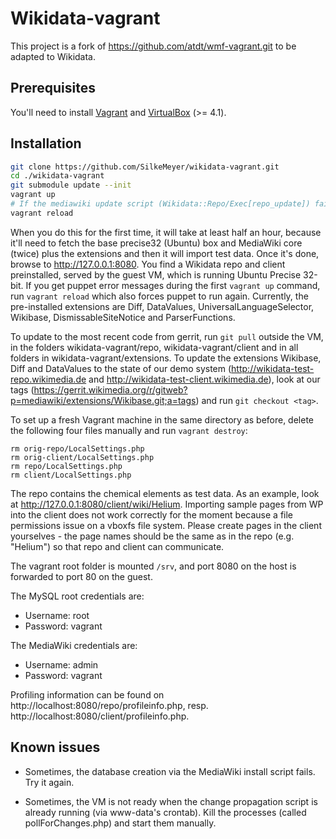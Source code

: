 Wikidata-vagrant
===========

This project is a fork of https://github.com/atdt/wmf-vagrant.git to be adapted to Wikidata.

## Prerequisites ##

You'll need to install [Vagrant][0] and [VirtualBox][1] (>= 4.1).

## Installation ##

```bash
git clone https://github.com/SilkeMeyer/wikidata-vagrant.git
cd ./wikidata-vagrant
git submodule update --init
vagrant up
# If the mediawiki update script (Wikidata::Repo/Exec[repo_update]) fails, reboot the Vagrant machine by running
vagrant reload
```

When you do this for the first time, it will take at least half an hour, because it'll need to fetch the base precise32 (Ubuntu) box and MediaWiki core (twice) plus the extensions and then it will import test data. Once it's done, browse to http://127.0.0.1:8080. You find a Wikidata repo and client preinstalled, served by the guest VM, which is running Ubuntu Precise 32-bit. If you get puppet error messages during the first `vagrant up` command, run `vagrant reload` which also forces puppet to run again. Currently, the pre-installed extensions are Diff, DataValues, UniversalLanguageSelector, Wikibase, DismissableSiteNotice and ParserFunctions.

To update to the most recent code from gerrit, run `git pull` outside the VM, in the folders wikidata-vagrant/repo, wikidata-vagrant/client and in all folders in wikidata-vagrant/extensions. To update the extensions Wikibase, Diff and DataValues to the state of our demo system (http://wikidata-test-repo.wikimedia.de and http://wikidata-test-client.wikimedia.de), look at our tags (https://gerrit.wikimedia.org/r/gitweb?p=mediawiki/extensions/Wikibase.git;a=tags) and run `git checkout <tag>`.

To set up a fresh Vagrant machine in the same directory as before, delete the following four files manually and run `vagrant destroy`:
```
rm orig-repo/LocalSettings.php
rm orig-client/LocalSettings.php
rm repo/LocalSettings.php
rm client/LocalSettings.php
```

The repo contains the chemical elements as test data. As an example, look at http://127.0.0.1:8080/client/wiki/Helium. Importing sample pages from WP into the client does not work correctly for the moment because a file permissions issue on a vboxfs file system. Please create pages in the client yourselves - the page names should be the same as in the repo (e.g. "Helium") so that repo and client can communicate.

The vagrant root folder is mounted `/srv`, and port 8080 on the host is forwarded to port 80 on the guest.

The MySQL root credentials are:

* Username: root
* Password: vagrant

The MediaWiki credentials are:

* Username: admin
* Password: vagrant

Profiling information can be found on http://localhost:8080/repo/profileinfo.php, resp. http://localhost:8080/client/profileinfo.php.

## Known issues ##
* Sometimes, the database creation via the MediaWiki install script fails. Try it again.
* Sometimes, the VM is not ready when the change propagation script is already running (via www-data's crontab). Kill the processes (called pollForChanges.php) and start them manually.

  [0]: http://vagrantup.com/v1/docs/getting-started/index.html
  [1]: https://www.virtualbox.org/wiki/Downloads
